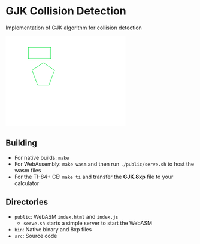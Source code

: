 # GJK Collision Detection
Implementation of GJK algorithm for collision detection

![Animated png of the GJK collision working with two polygons on a TI-84+ CE calculator](screenshot.png)

## Building
* For native builds: `make`
* For WebAssembly: `make wasm` and then run `./public/serve.sh` to host the wasm files
* For the TI-84+ CE: `make ti` and transfer the **GJK.8xp** file to your calculator

## Directories
* `public`: WebASM `index.html` and `index.js`
    * `serve.sh` starts a simple server to start the WebASM
* `bin`: Native binary and 8xp files
* `src`: Source code
